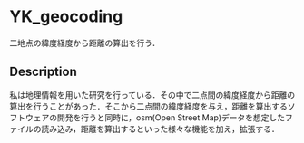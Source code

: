 # YK_geocoding
二地点の緯度経度から距離の算出を行う．

## Description
私は地理情報を用いた研究を行っている．その中で二点間の緯度経度から距離の算出を行うことがあった．そこから二点間の緯度経度を与え，距離を算出するソフトウェアの開発を行うと同時に，osm(Open Street Map)データを想定したファイルの読み込み，距離を算出するといった様々な機能を加え，拡張する．
